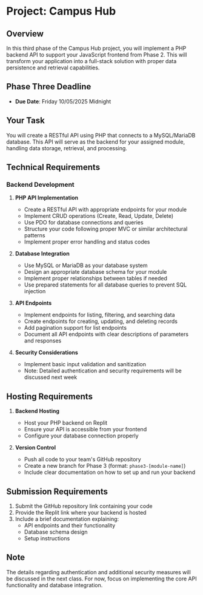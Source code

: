# Project: Campus Hub

## Overview
In this third phase of the Campus Hub project, you will implement a PHP backend API to support your JavaScript frontend from Phase 2. This will transform your application into a full-stack solution with proper data persistence and retrieval capabilities.

## Phase Three Deadline
* **Due Date**: Friday 10/05/2025 Midnight

## Your Task
You will create a RESTful API using PHP that connects to a MySQL/MariaDB database. This API will serve as the backend for your assigned module, handling data storage, retrieval, and processing.

## Technical Requirements

### Backend Development
1. **PHP API Implementation**
   * Create a RESTful API with appropriate endpoints for your module
   * Implement CRUD operations (Create, Read, Update, Delete)
   * Use PDO for database connections and queries
   * Structure your code following proper MVC or similar architectural patterns
   * Implement proper error handling and status codes

2. **Database Integration**
   * Use MySQL or MariaDB as your database system
   * Design an appropriate database schema for your module
   * Implement proper relationships between tables if needed
   * Use prepared statements for all database queries to prevent SQL injection

3. **API Endpoints**
   * Implement endpoints for listing, filtering, and searching data
   * Create endpoints for creating, updating, and deleting records
   * Add pagination support for list endpoints
   * Document all API endpoints with clear descriptions of parameters and responses

4. **Security Considerations**
   * Implement basic input validation and sanitization
   * Note: Detailed authentication and security requirements will be discussed next week

## Hosting Requirements
1. **Backend Hosting**
   * Host your PHP backend on Replit
   * Ensure your API is accessible from your frontend
   * Configure your database connection properly

2. **Version Control**
   * Push all code to your team's GitHub repository
   * Create a new branch for Phase 3 (format: `phase3-[module-name]`)
   * Include clear documentation on how to set up and run your backend

## Submission Requirements
1. Submit the GitHub repository link containing your code
2. Provide the Replit link where your backend is hosted
3. Include a brief documentation explaining:
   * API endpoints and their functionality
   * Database schema design
   * Setup instructions

## Note
The details regarding authentication and additional security measures will be discussed in the next class. For now, focus on implementing the core API functionality and database integration.

